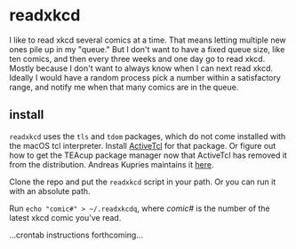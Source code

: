# readxkcd

I like to read xkcd several comics at a time. That means letting
multiple new ones pile up in my "queue." But I don't want to have a
fixed queue size, like ten comics, and then every three weeks and one
day go to read xkcd. Mostly because I don't want to always know when I
can next read xkcd. Ideally I would have a random process pick a
number within a satisfactory range, and notify me when that many
comics are in the queue.

## install

`readxkcd` uses the `tls` and `tdom` packages, which do not come
installed with the macOS tcl interpreter. Install
[ActiveTcl](https://www.activestate.com/activetcl) for that
package. Or figure out how to get the TEAcup package manager now that
ActiveTcl has removed it from the distribution. Andreas Kupries
maintains it [here](https://github.com/ActiveState/teapot).

Clone the repo and put the `readxkcd` script in your path. Or you can
run it with an absolute path.

Run `echo "comic#" > ~/.readxkcdq`, where *comic#* is the number of
the latest xkcd comic you've read.

...crontab instructions forthcoming...
